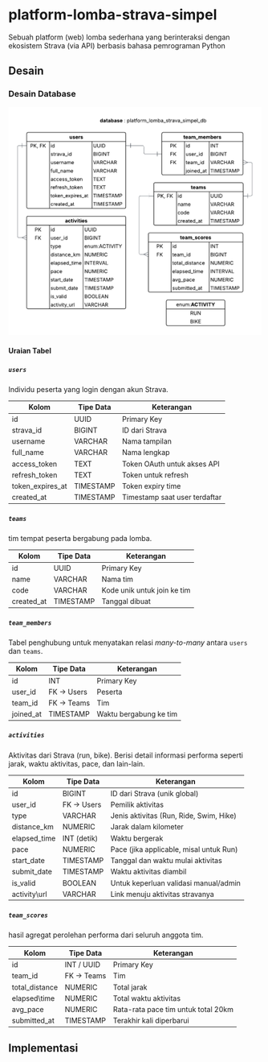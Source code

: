 # platform-lomba-strava-simpel

Sebuah platform (web) lomba sederhana yang berinteraksi dengan ekosistem Strava (via API) berbasis bahasa pemrograman Python

## Desain

### Desain Database

![Skema Database](./img/db_schema.png)

#### Uraian Tabel

##### `users`

Individu peserta yang login dengan akun Strava.

| Kolom              | Tipe Data  | Keterangan                    |
| ------------------ | ---------- | ----------------------------- |
| id                 | UUID       | Primary Key                   |
| strava\_id         | BIGINT     | ID dari Strava                |
| username           | VARCHAR    | Nama tampilan                 |
| full\_name         | VARCHAR    | Nama lengkap                  |
| access\_token      | TEXT       | Token OAuth untuk akses API   |
| refresh\_token     | TEXT       | Token untuk refresh           |
| token\_expires\_at | TIMESTAMP  | Token expiry time             |
| created\_at        | TIMESTAMP  | Timestamp saat user terdaftar |

##### `teams`

tim tempat peserta bergabung pada lomba.

| Kolom       | Tipe Data  | Keterangan                       |
| ----------- | ---------- | -------------------------------- |
| id          | UUID       | Primary Key                      |
| name        | VARCHAR    | Nama tim                         |
| code        | VARCHAR    | Kode unik  untuk join ke tim     |
| created\_at | TIMESTAMP  | Tanggal dibuat                   |

##### `team_members`

Tabel penghubung untuk menyatakan relasi _many-to-many_ antara `users` dan `teams`.

| Kolom      | Tipe Data  | Keterangan             |
| ---------- | ---------- | ---------------------- |
| id         | INT        | Primary Key            |
| user\_id   | FK → Users | Peserta                |
| team\_id   | FK → Teams | Tim                    |
| joined\_at | TIMESTAMP  | Waktu bergabung ke tim |

##### `activities`

Aktivitas dari Strava (run, bike). Berisi detail informasi performa seperti jarak, waktu aktivitas, pace, dan lain-lain.

| Kolom              | Tipe Data   | Keterangan                              |
| ------------------ | ----------- | --------------------------------------- |
| id                 | BIGINT      | ID dari Strava (unik global)            |
| user\_id           | FK → Users  | Pemilik aktivitas                       |
| type               | VARCHAR     | Jenis aktivitas (Run, Ride, Swim, Hike) |
| distance\_km       | NUMERIC     | Jarak dalam kilometer                   |
| elapsed\_time      | INT (detik) | Waktu bergerak                          |
| pace               | NUMERIC     | Pace (jika applicable, misal untuk Run) |
| start\_date        | TIMESTAMP   | Tanggal dan waktu mulai aktivitas       |
| submit\_date       | TIMESTAMP   | Waktu aktivitas diambil                 |
| is\_valid          | BOOLEAN     | Untuk keperluan validasi manual/admin   |
| activity\url       | VARCHAR     | Link menuju aktivitas stravanya         |

##### `team_scores`

hasil agregat perolehan performa dari seluruh anggota tim.

| Kolom           | Tipe Data         | Keterangan                          |
| --------------- | ----------------- | ----------------------------------- |
| id              | INT / UUID        | Primary Key                         |
| team\_id        | FK → Teams        | Tim                                 |
| total\_distance | NUMERIC           | Total jarak                         |
| elapsed\time    | NUMERIC           | Total waktu aktivitas               |
| avg\_pace       | NUMERIC           | Rata-rata pace tim untuk total 20km |
| submitted\_at   | TIMESTAMP         | Terakhir kali diperbarui            |

## Implementasi
